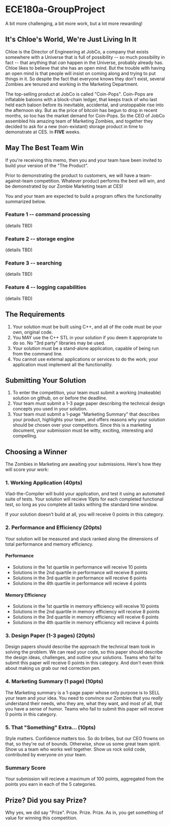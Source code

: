 # ECE180a-GroupProject
A bit more challenging, a bit more work, but a lot more rewarding!

## It's Chloe's World, We're Just Living In It

Chloe is the Director of Engineering at JobCo, a company that exists somewhere with a Universe that is full of possibility -- so much possibility in fact -- that anything that *can* happen in the Universe, probably already has.  Chloe likes to believe that she has an open mind. But the trouble with having an open mind is that people will insist on coming along and trying to put things in it. So despite the fact that everyone knows they don't exist, several Zombies are tenured and working in the Marketing Department. 

The top-selling product at JobCo is called "Coin-Pops". Coin-Pops are inflatable baloons with a block-chain ledger, that keeps track of who last held each baloon before its inevitable, accidental, and unstoppable rise into the afternoon sky. But as the price of bitcoin has begun to drop in recent months, so too has the market demand for Coin-Pops. So the CEO of JobCo assembled his amazing team of Marketing Zombies, and together they decided to ask for a new (non-existant) storage product in time to demonstrate at CES. In **FIVE** weeks.

## May The Best Team Win

If you're receiving this memo, then you and your team have been invited to build your version of the "The Product". 

Prior to demonstrating the product to customers, we will have a team-against-team competition. Whatever product performs the best will win, and be demonstrated by our Zombie Marketing team at CES!  

You and your team are expected to build a program offers the functionality summarized below. 

### Feature 1 -- command processing

(details TBD)


### Feature 2 -- storage engine

(details TBD)


### Feature 3 -- searching

(details TBD)


### Feature 4 -- logging capabilities

(details TBD)



## The Requirements

1. Your solution must be built using C++, and all of the code must be your own, original code. 
2. You MAY use the C++ STL in your solution if you deem it appropriate to do so. No "3rd party" libraries may be used. 
3. Your solution must be a stand-alone application, capable of being run from the command line. 
4. You cannot use external applications or services to do the work; your application must implement all the functionality. 

## Submitting Your Solution

1. To enter the competition, your team must submit a working (makeable) solution on github, on or before the deadline.
2. Your team must submit a 1-3 page paper describing the technical design concepts you used in your solution.
3. Your team must submit a 1-page "Marketing Summary" that describes your product, highlights your team, and offers reasons why your solution should be chosen over your competitors. Since this is a marketing document, your submission must be witty, exciting, interesting and compelling. 

## Choosing a Winner

The Zombies in Marketing are awaiting your submissions. Here's how they will score your work:

### 1. Working Application (40pts)

Vlad-the-Compiler will build your application, and test it using an automated suite of tests. Your solution will recieve 10pts for each completed functional test, so long as you complete all tasks withing the standard time window.

If your solution doesn't build at all, you will receive 0 points in this category.

### 2. Performance and Efficiency (20pts)

Your solution will be measured and stack ranked along the dimensions of total performance and memory efficiency. 

#### Performance 
- Solutions in the 1st quartile in performance will receive 10 points
- Solutions in the 2nd quartile in performance will receive 8 points
- Solutions in the 3rd quartile in performance will receive 6 points
- Solutions in the 4th quartile in performance will recieve 4 points

#### Memory Efficiency
- Solutions in the 1st quartile in memory efficiency will receive 10 points
- Solutions in the 2nd quartile in memory efficiency will receive 8 points
- Solutions in the 3rd quartile in memory efficiency will receive 6 points
- Solutions in the 4th quartile in memory efficiency will recieve 4 points

### 3. Design Paper (1-3 pages) (20pts)

Design papers should describe the approach the technical team took in solving the problem.  We can read your code, so this paper should describe the design ideas, challenges, and outline your solutions. Teams who fail to submit this paper will receive 0 points in this category. And don't even think about making us grab our red correction pen.

### 4. Marketing Summary (1 page) (10pts)

The Marketing summary is a 1-page paper whose only purpose is to SELL your team and your idea. You need to convince our Zombies that you *really* understand their needs, who they are, what they want, and most of all, that you have a sense of humor. Teams who fail to submit this paper will receive 0 points in this category. 

### 5. That "Something" Extra... (10pts)

Style matters. Confidence matters too. So do bribes, but our CEO frowns on that, so they're out of bounds. Otherwise, show us some great team spirit. Show us a team who works well together. Show us rock solid code, contributed by everyone on your team.

### Summary Score

Your submission will recieve a maximum of 100 points, aggregated from the points you earn in each of the 5 categories.


## Prize? Did you say Prize?

Why yes, we did say "Prize". Prize. Prize. Prize. As in, you get something of value for winning this competition.







